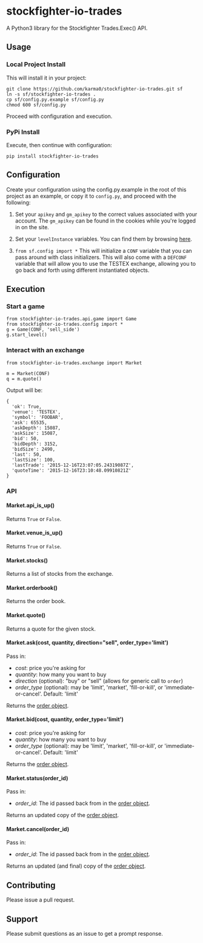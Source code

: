 # stockfighter-io-trades

A Python3 library for the Stockfighter Trades.Exec() API.

## Usage

### Local Project Install

This will install it in your project:

    git clone https://github.com/karma0/stockfighter-io-trades.git sf
    ln -s sf/stockfighter-io-trades .
    cp sf/config.py.example sf/config.py
    chmod 600 sf/config.py

Proceed with configuration and execution.

### PyPi Install

Execute, then continue with configuration:

    pip install stockfighter-io-trades

## Configuration

Create your configuration using the config.py.example in the root of this project as an example, or copy it to `config.py`, and proceed with the following:

1. Set your `apikey` and `gm_apikey` to the correct values associated with your account.  The `gm_apikey` can be found in the cookies while you're logged in on the site.

2. Set your `levelInstance` variables.  You can find them by browsing [here](https://www.stockfighter.io/ui/levels).

3. `from sf.config import *` This will initialize a `CONF` variable that you can pass around with class initializers.  This will also come with a `DEFCONF` variable that will allow you to use the TESTEX exchange, allowing you to go back and forth using different instantiated objects.


## Execution

### Start a game

    from stockfighter-io-trades.api.game import Game
    from stockfighter-io-trades.config import *
    g = Game(CONF, 'sell_side')
    g.start_level()

### Interact with an exchange

    from stockfighter-io-trades.exchange import Market

    m = Market(CONF)
    q = m.quote()

Output will be:

    {
      'ok': True,
      'venue': 'TESTEX',
      'symbol': 'FOOBAR',
      'ask': 65535,
      'askDepth': 15087,
      'askSize': 15087,
      'bid': 50,
      'bidDepth': 3152,
      'bidSize': 2490,
      'last': 50,
      'lastSize': 100,
      'lastTrade': '2015-12-16T23:07:05.24319087Z',
      'quoteTime': '2015-12-16T23:10:48.09910821Z'
    }

### API

#### Market.api_is_up()

Returns `True` or `False`.

#### Market.venue_is_up()

Returns `True` or `False`.

#### Market.stocks()

Returns a list of stocks from the exchange.

#### Market.orderbook()

Returns the order book.

#### Market.quote()

Returns a quote for the given stock.

#### Market.ask(cost, quantity, direction="sell", order_type='limit')

Pass in:

* _cost_: price you're asking for
* _quantity_: how many you want to buy
* _direction_ (optional): "buy" or "sell" (allows for generic call to `order`)
* _order_type_ (optional): may be 'limit', 'market', 'fill-or-kill', or 'immediate-or-cancel'. Default: 'limit'

Returns the [order object](https://starfighter.readme.io/docs/place-new-order).

#### Market.bid(cost, quantity, order_type='limit')

* _cost_: price you're asking for
* _quantity_: how many you want to buy
* _order_type_ (optional): may be 'limit', 'market', 'fill-or-kill', or 'immediate-or-cancel'. Default: 'limit'

Returns the [order object](https://starfighter.readme.io/docs/place-new-order).

#### Market.status(order_id)

Pass in:

* _order_id_: The id passed back from in the [order object](https://starfighter.readme.io/docs/place-new-order).

Returns an updated copy of the [order object](https://starfighter.readme.io/docs/place-new-order).

#### Market.cancel(order_id)

Pass in:

* _order_id_: The id passed back from in the [order object](https://starfighter.readme.io/docs/place-new-order).

Returns an updated (and final) copy of the [order object](https://starfighter.readme.io/docs/place-new-order).

## Contributing

Please issue a pull request.

## Support

Please submit questions as an issue to get a prompt response.

